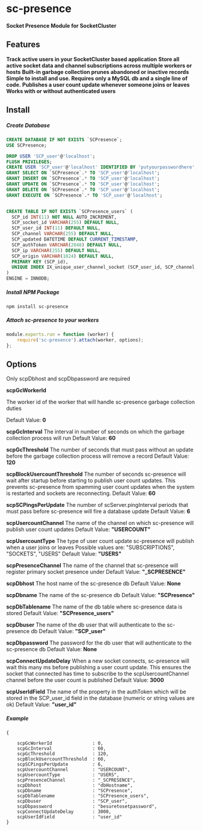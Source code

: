# sc-presence
#### Socket Presence Module for SocketCluster

## Features
**Track active users in your SocketCluster based application**
**Store all active socket data and channel subscriptions across multiple workers or hosts**
**Built-in garbage collection prunes abandoned or inactive records**
**Simple to install and use.  Requires only a MySQL db and a single line of code.**
**Publishes a user count update whenever someone joins or leaves**
**Works with or without authenticated users**


## Install

##### Create Database

```sql
CREATE DATABASE IF NOT EXISTS `SCPresence`;
USE SCPresence;

DROP USER 'SCP_user'@'localhost';
FLUSH PRIVILEGES;
CREATE USER 'SCP_user'@'localhost' IDENTIFIED BY 'putyourpasswordhere';
GRANT SELECT ON `SCPresence`.* TO 'SCP_user'@'localhost'; 
GRANT INSERT ON `SCPresence`.* TO 'SCP_user'@'localhost'; 
GRANT UPDATE ON `SCPresence`.* TO 'SCP_user'@'localhost'; 
GRANT DELETE ON `SCPresence`.* TO 'SCP_user'@'localhost'; 
GRANT EXECUTE ON `SCPresence`.* TO 'SCP_user'@'localhost'; 


CREATE TABLE IF NOT EXISTS `SCPresence_users` (
  SCP_id INT(11) NOT NULL AUTO_INCREMENT,
  SCP_socket_id VARCHAR(255) DEFAULT NULL,
  SCP_user_id INT(11) DEFAULT NULL,
  SCP_channel VARCHAR(255) DEFAULT NULL,
  SCP_updated DATETIME DEFAULT CURRENT_TIMESTAMP,
  SCP_authToken VARCHAR(2048) DEFAULT NULL,  
  SCP_ip VARCHAR(255) DEFAULT NULL,
  SCP_origin VARCHAR(1024) DEFAULT NULL,
  PRIMARY KEY (SCP_id),
  UNIQUE INDEX IX_unique_user_channel_socket (SCP_user_id, SCP_channel, SCP_socket_id)
)
ENGINE = INNODB;
```

##### Install NPM Package
```
npm install sc-presence
```

##### Attach sc-presence to your workers
```javascript
module.exports.run = function (worker) {
    require('sc-presence').attach(worker, options);
};
```


## Options 
 Only scpDbhost and scpDbpassword are required

**scpGcWorkerId**

The worker id of the worker that will handle sc-presence garbage collection duties

Default Value: **0**

**scpGcInterval**
The interval in number of seconds on which the garbage collection process will run
Default Value: **60**

**scpGcThreshold**
The number of seconds that must pass without an update before the garbage collection process will remove a record
Default Value: **120**

**scpBlockUsercountThreshold**
The number of seconds sc-presence will wait after startup before starting to publish user count updates.
This prevents sc-presence from spamming user count updates when the system is restarted and sockets are reconnecting.
Default Value: **60**

**scpSCPingsPerUpdate**
The number of scServer.pingInterval periods that must pass before sc-presence will fire a database update
Default Value: **6**  

**scpUsercountChannel** 
The name of the channel on which sc-presence will publish user count updates
Default Value: **"USERCOUNT"**

**scpUsercountType** 
The type of user count update sc-presence will publish when a user joins or leaves
Possible values are: "SUBSCRIPTIONS", "SOCKETS", "USERS"
Default Value: **"USERS"**

**scpPresenceChannel**
The name of the channel that sc-presence will register primary socket presence under
Default Value: **"_SCPRESENCE"**

**scpDbhost**
The host name of the sc-presence db
Default Value: **None**

**scpDbname**
The name of the sc-presence db
Default Value: **"SCPresence"**

**scpDbTablename**
The name of the db table where sc-presence data is stored
Default Value: **"SCPresence_users"**

**scpDbuser**
The name of the db user that will authenticate to the sc-presence db
Default Value: **"SCP_user"**

**scpDbpassword**
The password for the db user that will authenticate to the sc-presence db
Default Value: **None**
      
**scpConnectUpdateDelay**
When a new socket connects, sc-presence will wait this many ms before publishing a user count update. This ensures the socket that connected has time to subscribe to the scpUsercountChannel channel before the user count is published
Default Value: **3000**

**scpUserIdField**
The name of the property in the authToken which will be stored in the SCP_user_id field in the database (numeric or string values are ok) 
Default Value: **"user_id"**

##### Example
```
{
    
    scpGcWorkerId			    : 0,
    scpGcInterval			    : 60, 
    scpGcThreshold			    : 120,
    scpBlockUsercountThreshold	: 60,
    scpSCPingsPerUpdate         : 6,  
    scpUsercountChannel		    : "USERCOUNT",
    scpUsercountType            : "USERS",
    scpPresenceChannel			: "_SCPRESENCE",
    scpDbhost					: "dbHostname",
    scpDbname					: "SCPresence",
    scpDbTablename				: "SCPresence_users",
    scpDbuser					: "SCP_user",
    scpDbpassword				: "besuretosetpassword",        
    scpConnectUpdateDelay		: 3000,
    scpUserIdField              : "user_id"
}
```
